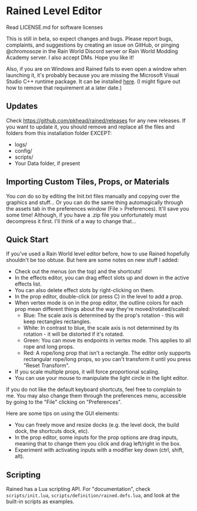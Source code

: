 # Rained Level Editor
Read LICENSE.md for software licenses

This is still in beta, so expect changes and bugs. Please report bugs, complaints, and suggestions by creating an issue on GitHub, or pinging @chromosoze in the Rain World Discord server or Rain World Modding Academy server. I also accept DMs. Hope you like it!

Also, if you are on Windows and Rained fails to even open a window when launching it, it's probably because you are missing the Microsoft Visual Studio C++ runtime package.  It can be installed [here](https://aka.ms/vs/17/release/vc_redist.x64.exe). (I might figure out how to remove that requirement at a later date.)

## Updates
Check https://github.com/pkhead/rained/releases for any new releases. If you want to update it, you should remove and replace all the files and folders from this installation folder EXCEPT:
- logs/
- config/
- scripts/
- Your Data folder, if present

## Importing Custom Tiles, Props, or Materials
You *can* do so by editing the Init.txt files manually and copying over the graphics and stuff... Or you can do the same thing automagically through the assets tab in the preferences window (File > Preferences). It'll save you some time! Although, if you have a .zip file you unfortunately must decompress it first. I'll think of a way to change that... 

## Quick Start
If you've used a Rain World level editor before, how to use Rained hopefully shouldn't be too obtuse. But here are some notes on new stuff I added:
- Check out the menus (on the top) and the shortcuts!
- In the effects editor, you can drag effect slots up and down in the active effects list.
- You can also delete effect slots by right-clicking on them.
- In the prop editor, double-click (or press C) in the level to add a prop.
- When vertex mode is on in the prop editor, the outline colors for each prop mean different things about the way they're moved/rotated/scaled:
  - Blue: The scale axis is determined by the prop's rotation - this will keep rectangles rectangles.
  - White: In contrast to blue, the scale axis is not determined by its rotation - it will be distorted if it's rotated.
  - Green: You can move its endpoints in vertex mode. This applies to all rope and long props.
  - Red: A rope/long prop that isn't a rectangle. The editor only supports rectangular rope/long props, so you can't transform it until you press "Reset Transform".
- If you scale multiple props, it will force proportional scaling.
- You can use your mouse to manipulate the light circle in the light editor.

If you do not like the default keyboard shortcuts, feel free to complain to me. You may also change them through the preferences menu,
accessible by going to the "File" clicking on "Preferences".

Here are some tips on using the GUI elements:
- You can freely move and resize docks (e.g. the level dock, the build dock, the shortcuts dock, etc).
- In the prop editor, some inputs for the prop options are drag inputs, meaning that to change them you
  click and drag left/right in the box.
- Experiment with activating inputs with a modifier key down (ctrl, shift, alt).

## Scripting
Rained has a Lua scripting API. For "documentation", check `scripts/init.lua`, `scripts/definition/rained.defs.lua`, and
look at the built-in scripts as examples.
